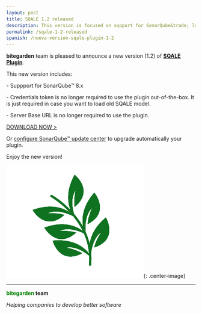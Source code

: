 ```yaml
---
layout: post
title: SQALE 1.2 released
description: This version is focused on support for SonarQube&trade; latest version (8.x) and several internal improvements.
permalink: /sqale-1-2-released
spanish: /nueva-version-sqale-plugin-1-2
---
```



**bitegarden** team is pleased to announce a new version (1.2) of [**SQALE Plugin**](https://www.bitegarden.com/sonarqube-sqale).

This new version includes:

\- Suppport for SonarQube&trade; 8.x

\- Credentials token is no longer required to use the plugin out-of-the-box. It is just required in case you want to load old SQALE model. 

\- Server Base URL is no longer required to use the plugin.

<a href="/sonarqube-sqale-trial-form" class="btn btn-primary btn-call-to-action fancybox">DOWNLOAD NOW ></a>

Or [configure SonarQube&trade; update center](/downloads/#update-center) to upgrade automatically your plugin.

Enjoy the new version!

![sqale-logo](/img/portfolio/sonarqube-sqale.png){: .center-image}

---
**<span style="color: green">bitegarden</span> team**

_Helping companies to develop better software_
